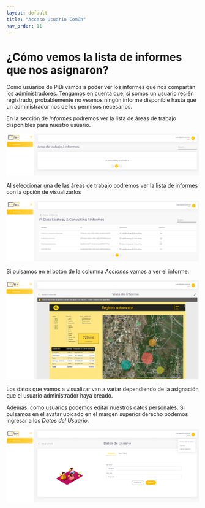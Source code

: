 ```yaml
---
layout: default
title: "Acceso Usuario Común"
nav_order: 11
---
```


# ¿Cómo vemos la lista de informes que nos asignaron? 

Como usuarios de PiBi vamos a poder ver los informes que nos compartan los administradores. Tengamos en cuenta que, si somos un usuario recién registrado, probablemente no veamos ningún informe disponible hasta que un administrador nos de los permisos necesarios. 


En la sección de *Informes* podremos ver la lista de áreas de trabajo disponibles para nuestro usuario.  

![usuario1](Media/Usuario%20Comun/Workspaces%20Usuario%20Comun.png)

Al seleccionar una de las áreas de trabajo podremos ver la lista de informes con la opción de visualizarlos

![usuario1](Media/Usuario%20Comun/informes%20Usuario%20Comun.PNG)

Si pulsamos en el botón de la columna *Acciones* vamos a ver el informe.

![usuario1](Media/Usuario%20Comun/Informe%20Embedded%20Usuario%20Comun.PNG)

Los datos que vamos a visualizar van a variar dependiendo de la asignación que el usuario administrador haya creado. 

Además, como usuarios podemos editar nuestros datos personales. Si pulsamos en el avatar ubicado en el margen superior derecho podemos ingresar a los *Datos del Usuario*. 

![usuario1](Media/Usuario%20Comun/Datos%20Usuario.PNG)




